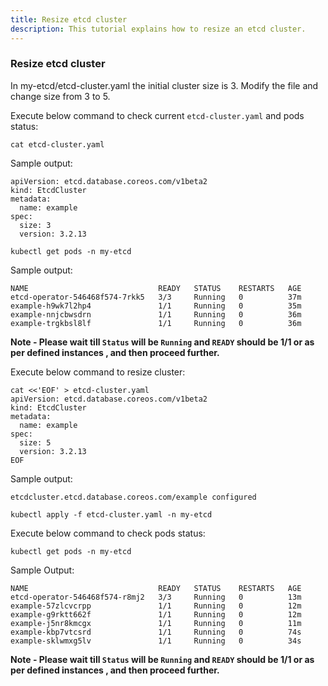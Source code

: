 ```yaml
---
title: Resize etcd cluster
description: This tutorial explains how to resize an etcd cluster.
---
```


### Resize etcd cluster

In my-etcd/etcd-cluster.yaml the initial cluster size is 3. Modify the file and change size from 3 to 5.

Execute below command to check current `etcd-cluster.yaml` and pods status:

```execute
cat etcd-cluster.yaml
```

Sample output:

```
apiVersion: etcd.database.coreos.com/v1beta2
kind: EtcdCluster
metadata:
  name: example
spec:
  size: 3
  version: 3.2.13
```

```execute
kubectl get pods -n my-etcd
```

Sample output:

```
NAME                             READY   STATUS    RESTARTS   AGE
etcd-operator-546468f574-7rkk5   3/3     Running   0          37m
example-h9wk7l2hp4               1/1     Running   0          35m
example-nnjcbwsdrn               1/1     Running   0          36m
example-trgkbsl8lf               1/1     Running   0          36m
```

**Note - Please wait till `Status` will be `Running` and `READY` should be 1/1 or as per defined instances , and then proceed further.**

Execute below command to resize cluster:

```execute
cat <<'EOF' > etcd-cluster.yaml
apiVersion: etcd.database.coreos.com/v1beta2
kind: EtcdCluster
metadata:
  name: example
spec:
  size: 5
  version: 3.2.13
EOF
```

Sample output:

```
etcdcluster.etcd.database.coreos.com/example configured
```

```execute
kubectl apply -f etcd-cluster.yaml -n my-etcd
```

Execute below command to check pods status:

```execute
kubectl get pods -n my-etcd
```

Sample Output:

```
NAME                             READY   STATUS    RESTARTS   AGE
etcd-operator-546468f574-r8mj2   3/3     Running   0          13m
example-57zlcvcrpp               1/1     Running   0          12m
example-g9rktt662f               1/1     Running   0          12m
example-j5nr8kmcgx               1/1     Running   0          11m
example-kbp7vtcsrd               1/1     Running   0          74s
example-sklwmxg5lv               1/1     Running   0          34s
```
**Note - Please wait till `Status` will be `Running` and `READY` should be 1/1 or as per defined instances , and then proceed further.**
